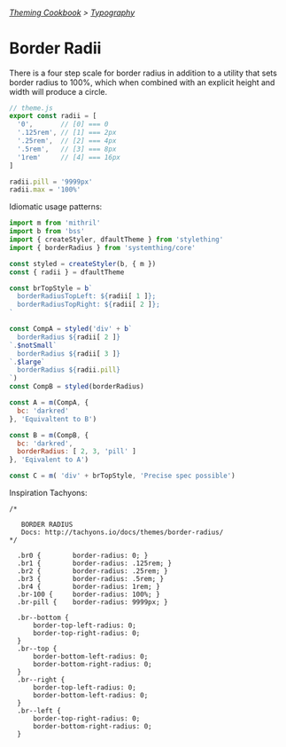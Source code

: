 ###### [Theming Cookbook](../index.md)  >  [Typography](./index.md)

# Border Radii

There is a four step scale for border radius in addition to a utility that sets border radius to 100%, which when combined with an explicit height and width will produce a circle.

```js
// theme.js
export const radii = [
  '0',       // [0] === 0
  '.125rem', // [1] === 2px
  '.25rem',  // [2] === 4px
  '.5rem',   // [3] === 8px
  '1rem'     // [4] === 16px
]

radii.pill = '9999px'
radii.max = '100%'
```
Idiomatic usage patterns:

```js
import m from 'mithril'
import b from 'bss'
import { createStyler, dfaultTheme } from 'stylething'
import { borderRadius } from 'systemthing/core'

const styled = createStyler(b, { m })
const { radii } = dfaultTheme

const brTopStyle = b`
  borderRadiusTopLeft: ${radii[ 1 ]};
  borderRadiusTopRight: ${radii[ 2 ]};
`

const CompA = styled('div' + b`
  borderRadius ${radii[ 2 ]}
`.$notSmall`
  borderRadius ${radii[ 3 ]}
`.$large`
  borderRadius ${radii.pill}
`)
const CompB = styled(borderRadius)

const A = m(CompA, {
  bc: 'darkred'
}, 'Equivaltent to B')

const B = m(CompB, {
  bc: 'darkred',
  borderRadius: [ 2, 3, 'pill' ]
}, 'Eqivalent to A')

const C = m( 'div' + brTopStyle, 'Precise spec possible')
```
Inspiration Tachyons:

```postcss
/*

   BORDER RADIUS
   Docs: http://tachyons.io/docs/themes/border-radius/
*/

  .br0 {        border-radius: 0; }
  .br1 {        border-radius: .125rem; }
  .br2 {        border-radius: .25rem; }
  .br3 {        border-radius: .5rem; }
  .br4 {        border-radius: 1rem; }
  .br-100 {     border-radius: 100%; }
  .br-pill {    border-radius: 9999px; }
  
  .br--bottom {
      border-top-left-radius: 0;
      border-top-right-radius: 0;
  }
  .br--top {
      border-bottom-left-radius: 0;
      border-bottom-right-radius: 0;
  }
  .br--right {
      border-top-left-radius: 0;
      border-bottom-left-radius: 0;
  }
  .br--left {
      border-top-right-radius: 0;
      border-bottom-right-radius: 0;
  }
```